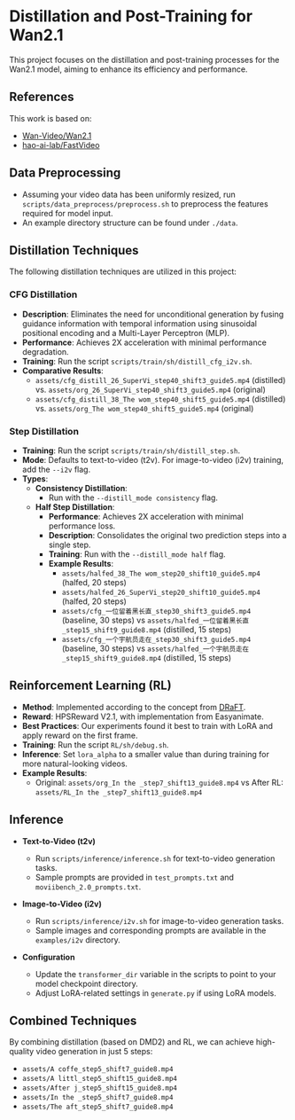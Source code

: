 # Distillation and Post-Training for Wan2.1

This project focuses on the distillation and post-training processes for the Wan2.1 model, aiming to enhance its efficiency and performance.

## References
This work is based on:
* [Wan-Video/Wan2.1](https://github.com/Wan-Video/Wan2.1)
* [hao-ai-lab/FastVideo](https://github.com/hao-ai-lab/FastVideo)

## Data Preprocessing
* Assuming your video data has been uniformly resized, run `scripts/data_preprocess/preprocess.sh` to preprocess the features required for model input.
* An example directory structure can be found under `./data`.

## Distillation Techniques
The following distillation techniques are utilized in this project:

### CFG Distillation
* **Description**: Eliminates the need for unconditional generation by fusing guidance information with temporal information using sinusoidal positional encoding and a Multi-Layer Perceptron (MLP).
* **Performance**: Achieves 2X acceleration with minimal performance degradation.
* **Training**: Run the script `scripts/train/sh/distill_cfg_i2v.sh`.
* **Comparative Results**:
  * `assets/cfg_distill_26_SuperVi_step40_shift3_guide5.mp4` (distilled) vs. `assets/org_26_SuperVi_step40_shift3_guide5.mp4` (original)
  * `assets/cfg_distill_38_The wom_step40_shift5_guide5.mp4` (distilled) vs. `assets/org_The wom_step40_shift5_guide5.mp4` (original)

### Step Distillation
* **Training**: Run the script `scripts/train/sh/distill_step.sh`.
* **Mode**: Defaults to text-to-video (t2v). For image-to-video (i2v) training, add the `--i2v` flag.
* **Types**:
  * **Consistency Distillation**:
    * Run with the `--distill_mode consistency` flag.
  * **Half Step Distillation**:
    * **Performance**: Achieves 2X acceleration with minimal performance loss.
    * **Description**: Consolidates the original two prediction steps into a single step.
    * **Training**: Run with the `--distill_mode half` flag.
    * **Example Results**:
      * `assets/halfed_38_The wom_step20_shift10_guide5.mp4` (halfed, 20 steps)
      * `assets/halfed_26_SuperVi_step20_shift10_guide5.mp4` (halfed, 20 steps)
      * `assets/cfg_一位留着黑长直_step30_shift3_guide5.mp4` (baseline, 30 steps) vs `assets/halfed_一位留着黑长直_step15_shift9_guide8.mp4` (distilled, 15 steps)
      * `assets/cfg_一个宇航员走在_step30_shift3_guide5.mp4` (baseline, 30 steps) vs `assets/halfed_一个宇航员走在_step15_shift9_guide8.mp4` (distilled, 15 steps)

## Reinforcement Learning (RL)
* **Method**: Implemented according to the concept from [DRaFT](https://arxiv.org/pdf/2309.17400).
* **Reward**: HPSReward V2.1, with implementation from Easyanimate.
* **Best Practices**: Our experiments found it best to train with LoRA and apply reward on the first frame.
* **Training**: Run the script `RL/sh/debug.sh`.
* **Inference**: Set `lora_alpha` to a smaller value than during training for more natural-looking videos.
* **Example Results**:
  * Original: `assets/org_In the _step7_shift13_guide8.mp4` vs After RL: `assets/RL_In the _step7_shift13_guide8.mp4`

## Inference
* **Text-to-Video (t2v)**
  * Run `scripts/inference/inference.sh` for text-to-video generation tasks.
  * Sample prompts are provided in `test_prompts.txt` and `moviibench_2.0_prompts.txt`.

* **Image-to-Video (i2v)**
  * Run `scripts/inference/i2v.sh` for image-to-video generation tasks.
  * Sample images and corresponding prompts are available in the `examples/i2v` directory.

* **Configuration**
  * Update the `transformer_dir` variable in the scripts to point to your model checkpoint directory.
  * Adjust LoRA-related settings in `generate.py` if using LoRA models.

## Combined Techniques
By combining distillation (based on DMD2) and RL, we can achieve high-quality video generation in just 5 steps:
* `assets/A coffe_step5_shift7_guide8.mp4`
* `assets/A littl_step5_shift15_guide8.mp4`
* `assets/After j_step5_shift15_guide8.mp4`
* `assets/In the _step5_shift7_guide8.mp4`
* `assets/The aft_step5_shift7_guide8.mp4`